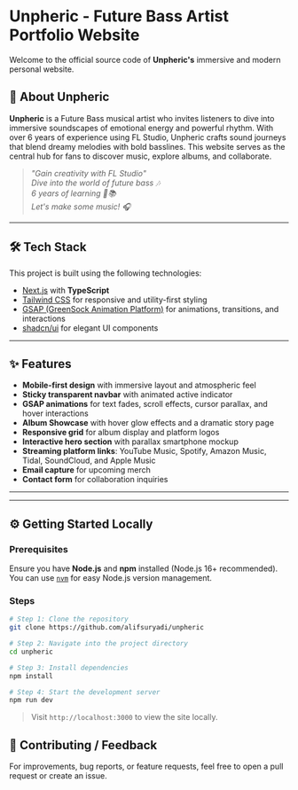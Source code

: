 # Unpheric - Future Bass Artist Portfolio Website

Welcome to the official source code of **Unpheric's** immersive and modern personal website.

## 🌌 About Unpheric

**Unpheric** is a Future Bass musical artist who invites listeners to dive into immersive soundscapes of emotional energy and powerful rhythm. With over 6 years of experience using FL Studio, Unpheric crafts sound journeys that blend dreamy melodies with bold basslines. This website serves as the central hub for fans to discover music, explore albums, and collaborate.

> _"Gain creativity with FL Studio"  
> Dive into the world of future bass 🎶  
> 6 years of learning 🎹📚  
> Let's make some music! 🎧_

---

## 🛠️ Tech Stack

This project is built using the following technologies:

- [Next.js](https://nextjs.org/) with **TypeScript**
- [Tailwind CSS](https://tailwindcss.com/) for responsive and utility-first styling
- [GSAP (GreenSock Animation Platform)](https://greensock.com/gsap/) for animations, transitions, and interactions
- [shadcn/ui](https://ui.shadcn.com/) for elegant UI components

---

## ✨ Features

- **Mobile-first design** with immersive layout and atmospheric feel
- **Sticky transparent navbar** with animated active indicator
- **GSAP animations** for text fades, scroll effects, cursor parallax, and hover interactions
- **Album Showcase** with hover glow effects and a dramatic story page
- **Responsive grid** for album display and platform logos
- **Interactive hero section** with parallax smartphone mockup
- **Streaming platform links**: YouTube Music, Spotify, Amazon Music, Tidal, SoundCloud, and Apple Music
- **Email capture** for upcoming merch
- **Contact form** for collaboration inquiries

---

---

## ⚙️ Getting Started Locally

### Prerequisites

Ensure you have **Node.js** and **npm** installed (Node.js 16+ recommended). You can use [`nvm`](https://github.com/nvm-sh/nvm) for easy Node.js version management.

### Steps

```bash
# Step 1: Clone the repository
git clone https://github.com/alifsuryadi/unpheric

# Step 2: Navigate into the project directory
cd unpheric

# Step 3: Install dependencies
npm install

# Step 4: Start the development server
npm run dev
```

> Visit `http://localhost:3000` to view the site locally.

## 📩 Contributing / Feedback

For improvements, bug reports, or feature requests, feel free to open a pull request or create an issue.
